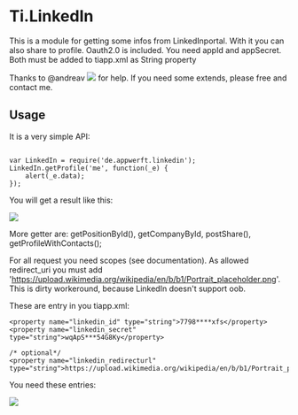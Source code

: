 Ti.LinkedIn
===========

This is a module for getting some infos from LinkedInportal. With it you can also share to profile.
Oauth2.0 is included. You need appId and appSecret. Both must be added to tiapp.xml as String property

Thanks to @andreav ![](https://ti-slack.slack.com/team/andreav) for help. If you need some extends, please free and contact me.

Usage
-----

It is a very simple API:

~~~

var LinkedIn = require('de.appwerft.linkedin');
LinkedIn.getProfile('me', function(_e) {
    alert(_e.data);
});
~~~

You will get a result like this: 


![](https://raw.githubusercontent.com/AppWerft/Ti.LinkedIn/master/documentation/res.png)

More getter are: getPositionById(), getCompanyById, postShare(), getProfileWithContacts();

For all request you need scopes (see documentation). As allowed redirect_uri you must add  'https://upload.wikimedia.org/wikipedia/en/b/b1/Portrait_placeholder.png'. This is dirty workeround, because LinkedIn doesn't support oob.

These are entry in you tiapp.xml:

~~~
<property name="linkedin_id" type="string">7798****xfs</property>
<property name="linkedin_secret" type="string">wqApS***54G8Ky</property>

/* optional*/
<property name="linkedin_redirecturl" type="string">https://upload.wikimedia.org/wikipedia/en/b/b1/Portrait_placeholder.png</property>

~~~

You need these entries:

![](https://raw.githubusercontent.com/AppWerft/Ti.LinkedIn/master/documentation/screen.png)
